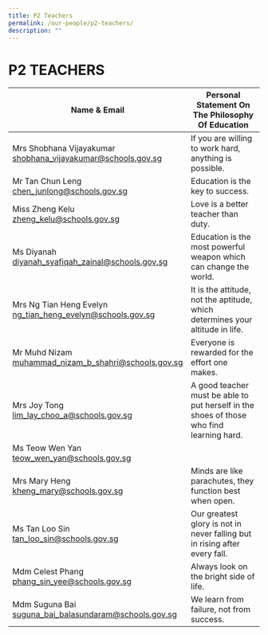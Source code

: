 ```yaml
---
title: P2 Teachers
permalink: /our-people/p2-teachers/
description: ""
---
```

# **P2 TEACHERS**

| Name &amp; Email 	| Personal Statement On The Philosophy Of Education 	|
|---	|---	|
| Mrs Shobhana Vijayakumar <br>[shobhana_vijayakumar@schools.gov.sg](mailto:shobhana_vijayakumar@schools.gov.sg) 	| If you are willing to work hard, anything is possible. 	|
| Mr Tan Chun Leng<br>[chen_junlong@schools.gov.sg](mailto:chen_junlong@schools.gov.sg) 	| Education is the key to success. 	|
| Miss Zheng Kelu<br>[zheng_kelu@schools.gov.sg](mailto:zheng_kelu@schools.gov.sg) 	| Love is a better teacher than duty. 	|
| Ms Diyanah<br>[diyanah_syafiqah_zainal@schools.gov.sg](mailto:diyanah_syafiqah_zainal@schools.gov.sg) 	| Education is the most powerful weapon which can change the world.	|
| Mrs Ng Tian Heng Evelyn<br>[ng_tian_heng_evelyn@schools.gov.sg](mailto:ng_tian_heng_evelyn@schools.gov.sg) 	|  It is the attitude, not the aptitude, which determines your altitude in life. 	|
| Mr Muhd Nizam <br>[muhammad_nizam_b_shahri@schools.gov.sg](mailto:muhammad_nizam_b_shahri@schools.gov.sg) 	| Everyone is rewarded for the effort one makes. 	|
| Mrs Joy Tong <br>[lim_lay_choo_a@schools.gov.sg](mailto:lim_lay_choo_a@schools.gov.sg) 	| A good teacher must be able to put herself in the shoes of those who find learning hard. 	|
| Ms Teow Wen Yan <br>[teow_wen_yan@schools.gov.sg](mailto:teow_wen_yan@schools.gov.sg) 	|  	|
| Mrs Mary Heng <br>[kheng_mary@schools.gov.sg](mailto:kheng_mary@schools.gov.sg)| Minds are like parachutes, they function best when open. |
|Ms Tan Loo Sin<br>[tan_loo_sin@schools.gov.sg](mailto:tan_loo_sin@schools.gov.sg)| Our greatest glory is not in never falling but in rising after every fall.|
|Mdm Celest Phang<br>[phang_sin_yee@schools.gov.sg](mailto:phang_sin_yee@schools.gov.sg)| Always look on the bright side of life.|
|Mdm Suguna Bai<br>[suguna_bai_balasundaram@schools.gov.sg](mailto:suguna_bai_balasundaram@schools.gov.sg)|We learn from failure, not from success.|